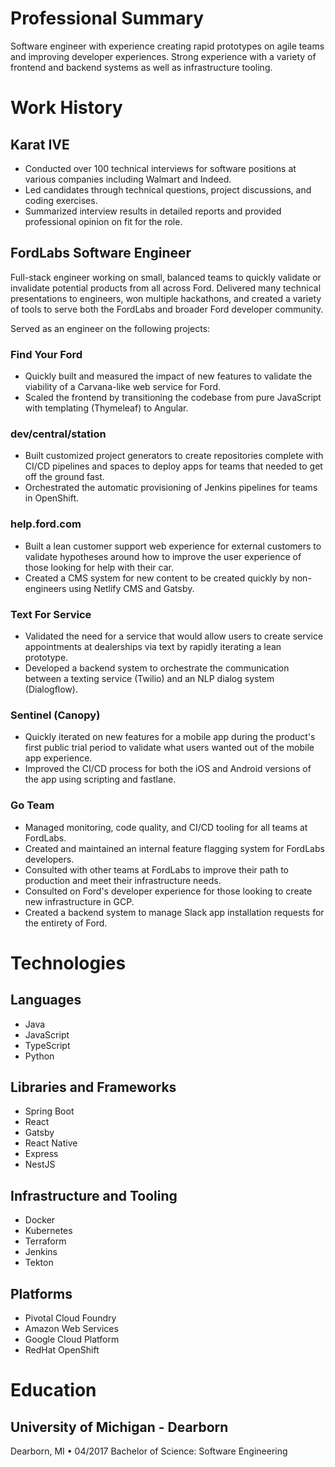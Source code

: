 # Professional Summary

Software engineer with experience creating rapid prototypes on agile teams and improving developer experiences. Strong experience with a variety of frontend and backend systems as well as infrastructure tooling.

# Work History

## Karat IVE

- Conducted over 100 technical interviews for software positions at various companies including Walmart and Indeed.
- Led candidates through technical questions, project discussions, and coding exercises.
- Summarized interview results in detailed reports and provided professional opinion on fit for the role.

## FordLabs Software Engineer

Full-stack engineer working on small, balanced teams to quickly validate or invalidate potential products from all across Ford. Delivered many technical presentations to engineers, won multiple hackathons, and created a variety of tools to serve both the FordLabs and broader Ford developer community.

Served as an engineer on the following projects:

### Find Your Ford

- Quickly built and measured the impact of new features to validate the viability of a Carvana-like web service for Ford.
- Scaled the frontend by transitioning the codebase from pure JavaScript with templating (Thymeleaf) to Angular.

### dev/central/station

- Built customized project generators to create repositories complete with CI/CD pipelines and spaces to deploy apps for teams that needed to get off the ground fast.
- Orchestrated the automatic provisioning of Jenkins pipelines for teams in OpenShift.

### help.ford.com

- Built a lean customer support web experience for external customers to validate hypotheses around how to improve the user experience of those looking for help with their car.
- Created a CMS system for new content to be created quickly by non-engineers using Netlify CMS and Gatsby.

### Text For Service

- Validated the need for a service that would allow users to create service appointments at dealerships via text by rapidly iterating a lean prototype.
- Developed a backend system to orchestrate the communication between a texting service (Twilio) and an NLP dialog system (Dialogflow).

### Sentinel (Canopy)

- Quickly iterated on new features for a mobile app during the product's first public trial period to validate what users wanted out of the mobile app experience.
- Improved the CI/CD process for both the iOS and Android versions of the app using scripting and fastlane.

### Go Team

- Managed monitoring, code quality, and CI/CD tooling for all teams at FordLabs.
- Created and maintained an internal feature flagging system for FordLabs developers.
- Consulted with other teams at FordLabs to improve their path to production and meet their infrastructure needs.
- Consulted on Ford's developer experience for those looking to create new infrastructure in GCP.
- Created a backend system to manage Slack app installation requests for the entirety of Ford.

# Technologies

## Languages

- Java
- JavaScript
- TypeScript
- Python

## Libraries and Frameworks

- Spring Boot
- React
- Gatsby
- React Native
- Express
- NestJS

## Infrastructure and Tooling

- Docker
- Kubernetes
- Terraform
- Jenkins
- Tekton

## Platforms

- Pivotal Cloud Foundry
- Amazon Web Services
- Google Cloud Platform
- RedHat OpenShift

# Education

## University of Michigan - Dearborn

Dearborn, MI • 04/2017
Bachelor of Science: Software Engineering
